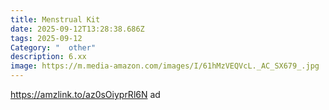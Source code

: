 ```yaml
---
title: Menstrual Kit
date: 2025-09-12T13:28:38.686Z
tags: 2025-09-12
Category: "  other"
description: 6.xx
image: https://m.media-amazon.com/images/I/61hMzVEQVcL._AC_SX679_.jpg
---
```

https://amzlink.to/az0sOiyprRl6N  ad